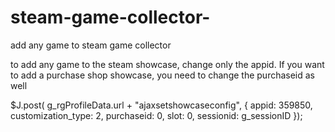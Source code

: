 # steam-game-collector-
add any game to steam game collector 

to add any game to the steam showcase, change only the appid. If you want to add a purchase shop showcase, you need to change the purchaseid as well




$J.post( g_rgProfileData.url + "ajaxsetshowcaseconfig", {
    appid: 359850,
    customization_type: 2,
    purchaseid: 0,
    slot: 0,
    sessionid: g_sessionID
});

